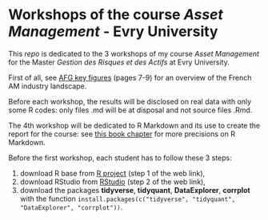 
# Workshops of the course *Asset Management* - Evry University

This *repo* is dedicated to the 3 workshops of my course *Asset Management* for the Master *Gestion des Risques et des Actifs* at Evry University.

First of all, see [AFG key figures](https://www.afg.asso.fr/fr/rapport-dactivite-2024/) (pages 7-9) for an overview of the French AM industry landscape.

Before each workshop, the results will be disclosed on real data with only some R codes: only files .md will be at disposal and not source files .Rmd. 

The 4th workshop will be dedicated to R Markdown and its use to create the report for the course: see [this book chapter](https://r4ds.had.co.nz/r-markdown.html) for more precisions on R Markdown.

Before the first workshop, each student has to follow these 3 steps:
  
  1. download R base from [R project](https://rstudio.com/products/rstudio/download/) (step 1 of the web link),
2. download RStudio from [RStudio](https://rstudio.com/products/rstudio/download/) (step 2 of the web link),
3. download the packages __tidyverse__, __tidyquant__, __DataExplorer__, __corrplot__ with the function `install.packages(c("tidyverse", "tidyquant", "DataExplorer", "corrplot"))`.